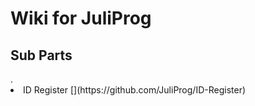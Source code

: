 
<h1> Wiki for JuliProg </h1>

<h2> Sub Parts </h2>.
<li>
  ID Register [](https://github.com/JuliProg/ID-Register)
  </li>
   
